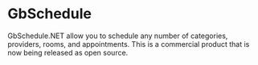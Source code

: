 # GbSchedule
GbSchedule.NET allow you to schedule any number of categories, providers, rooms, and appointments. This is a commercial product that is now being released as open source.
